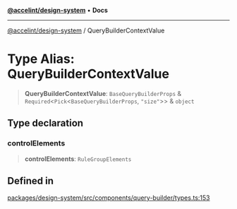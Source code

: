 [**@accelint/design-system**](../README.md) • **Docs**

***

[@accelint/design-system](../README.md) / QueryBuilderContextValue

# Type Alias: QueryBuilderContextValue

> **QueryBuilderContextValue**: `BaseQueryBuilderProps` & `Required`\<`Pick`\<`BaseQueryBuilderProps`, `"size"`\>\> & `object`

## Type declaration

### controlElements

> **controlElements**: `RuleGroupElements`

## Defined in

[packages/design-system/src/components/query-builder/types.ts:153](https://github.com/gohypergiant/standard-toolkit/blob/258694cea8ed8bbd956b3cf5da47c2c9debcf127/packages/design-system/src/components/query-builder/types.ts#L153)
